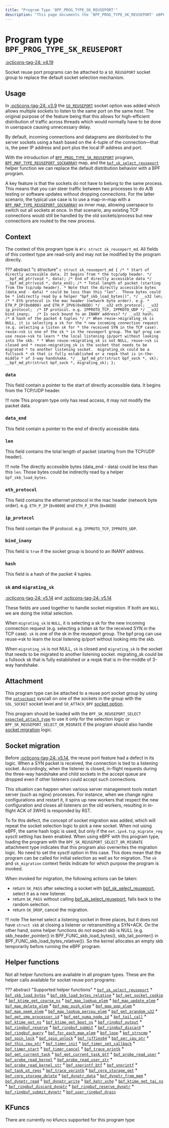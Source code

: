 ```yaml
---
title: "Program Type 'BPF_PROG_TYPE_SK_REUSEPORT'"
description: "This page documents the 'BPF_PROG_TYPE_SK_REUSEPORT' eBPF program type, including its definition, usage, program types that can use it, and examples."
---
```

# Program type `BPF_PROG_TYPE_SK_REUSEPORT`

<!-- [FEATURE_TAG](BPF_PROG_TYPE_SK_REUSEPORT) -->
[:octicons-tag-24: v4.19](https://github.com/torvalds/linux/commit/2dbb9b9e6df67d444fbe425c7f6014858d337adf)
<!-- [/FEATURE_TAG] -->

Socket reuse port programs can be attached to a `SO_REUSEPORT` socket group to replace the default socket selection mechanism.

## Usage

In [:octicons-tag-24: v3.9](https://github.com/torvalds/linux/commit/c617f398edd4db2b8567a28e899a88f8f574798d) the [`SO_REUSEPORT`](https://lwn.net/Articles/542629/) socket option was added which allows multiple sockets to listen to the same port on the same host. The original purpose of the feature being that this allows for high-efficient distribution of traffic across threads which would normally have to be done in userspace causing unnecessary delay.

By default, incoming connections and datagrams are distributed to the server sockets using a hash based on the 4-tuple of the connection—that is, the peer IP address and port plus the local IP address and port.

With the introduction of [`BPF_PROG_TYPE_SK_REUSEPORT`](../program-type/BPF_PROG_TYPE_SK_REUSEPORT.md) program, [`BPF_MAP_TYPE_REUSEPORT_SOCKARRAY`](../map-type/BPF_MAP_TYPE_REUSEPORT_SOCKARRAY.md) map, and the [`bpf_sk_select_reuseport`](../helper-function/bpf_sk_select_reuseport.md) helper function we can replace the default distribution behavior with a BPF program.

A key feature is that the sockets do not have to belong to the same process. This means that you can steer traffic between two processes to do A/B testing or software updates without dropping connections. For the latter scenario, the typical use case is to use a map-in-map with a [`BPF_MAP_TYPE_REUSEPORT_SOCKARRAY`](../map-type/BPF_MAP_TYPE_REUSEPORT_SOCKARRAY.md) as inner map, allowing userspace to switch out all sockets at once. In that scenario, any existing TCP connections would still be handled by the old sockets/process but new connections are routed to the new process. 

## Context

The context of this program type is `#!c struct sk_reuseport_md`. All fields of this context type are read-only and may not be modified by the program directly.

??? abstract "c structure"
    ```c
    struct sk_reuseport_md {
        /*
        * Start of directly accessible data. It begins from
        * the tcp/udp header.
        */
        __bpf_md_ptr(void *, data);
        /* End of directly accessible data */
        __bpf_md_ptr(void *, data_end);
        /*
        * Total length of packet (starting from the tcp/udp header).
        * Note that the directly accessible bytes (data_end - data)
        * could be less than this "len".  Those bytes could be
        * indirectly read by a helper "bpf_skb_load_bytes()".
        */
        __u32 len;
        /*
        * Eth protocol in the mac header (network byte order). e.g.
        * ETH_P_IP(0x0800) and ETH_P_IPV6(0x86DD)
        */
        __u32 eth_protocol;
        __u32 ip_protocol;	/* IP protocol. e.g. IPPROTO_TCP, IPPROTO_UDP */
        __u32 bind_inany;	/* Is sock bound to an INANY address? */
        __u32 hash;		/* A hash of the packet 4 tuples */
        /* When reuse->migrating_sk is NULL, it is selecting a sk for the
        * new incoming connection request (e.g. selecting a listen sk for
        * the received SYN in the TCP case).  reuse->sk is one of the sk
        * in the reuseport group. The bpf prog can use reuse->sk to learn
        * the local listening ip/port without looking into the skb.
        *
        * When reuse->migrating_sk is not NULL, reuse->sk is closed and
        * reuse->migrating_sk is the socket that needs to be migrated
        * to another listening socket.  migrating_sk could be a fullsock
        * sk that is fully established or a reqsk that is in-the-middle
        * of 3-way handshake.
        */
        __bpf_md_ptr(struct bpf_sock *, sk);
        __bpf_md_ptr(struct bpf_sock *, migrating_sk);
    };
    ```

### `data`

This field contain a pointer to the start of directly accessible data. It begins from the TCP/UDP header.

!!! note
    This program type only has read access, it may not modify the packet data.

### `data_end`

This field contain a pointer to the end of directly accessible data.

### `len`

This field contains the total length of packet (starting from the TCP/UDP header). 

!!! note 
    The directly accessible bytes (data_end - data) could be less than this `len`. Those bytes could be indirectly read by a helper `bpf_skb_load_bytes`.

### `eth_protocol`

This field contains the ethernet protocol in the mac header (network byte order). e.g. `ETH_P_IP` (`0x0800`) and `ETH_P_IPV6` (`0x86DD`)

### `ip_protocol`

This field contain the IP protocol. e.g. `IPPROTO_TCP`, `IPPROTO_UDP`.

### `bind_inany`

This field is `true` if the socket group is bound to an INANY address.

### `hash`

This field is a hash of the packet 4 tuples.

### `sk` and `migrating_sk`

[:octicons-tag-24: v5.14](https://github.com/torvalds/linux/commit/e061047684af63f2d4f1338ec73140f6e29eb59f)
and
[:octicons-tag-24: v5.14](https://github.com/torvalds/linux/commit/d5e4ddaeb6ab2c3c7fbb7b247a6d34bb0b18d87e)

These fields are used together to handle socket migration. If both are `NULL` we are doing the initial selection.

When `migrating_sk` is `NULL`, it is selecting a sk for the new incoming connection request (e.g. selecting a listen sk for the received SYN in the TCP case).  `sk` is one of the sk in the reuseport group. The bpf prog can use reuse->sk to learn the local listening ip/port without looking into the skb.

When `migrating_sk` is not NULL, `sk` is closed and `migrating_sk` is the socket that needs to be migrated to another listening socket.  migrating_sk could be a fullsock sk that is fully established or a reqsk that is in-the-middle of 3-way handshake.

## Attachment

This program type can be attached to a reuse port socket group by using the [`setsockopt`](https://man7.org/linux/man-pages/man2/setsockopt.2.html) syscall on one of the sockets in the group with the `SOL_SOCKET` socket level and  `SO_ATTACH_BPF` [socket option](https://man7.org/linux/man-pages/man7/socket.7.html).

This program should be loaded with the `BPF_SK_REUSEPORT_SELECT` [`expected_attach_type`](../syscall/BPF_PROG_LOAD.md#expected_attach_type) to use it only for the selection logic or `BPF_SK_REUSEPORT_SELECT_OR_MIGRATE` if the program should also handle [socket migration](#socket-migration) logic.

## Socket migration

Before [:octicons-tag-24: v5.14](https://github.com/torvalds/linux/commit/d5e4ddaeb6ab2c3c7fbb7b247a6d34bb0b18d87e), the reuse port feature had a defect in its logic. When a SYN packet is received, the connection is tied to a listening socket. Accordingly, when the listener is closed, in-flight requests during the three-way handshake and child sockets in the accept queue are dropped even if other listeners could accept such connections.

This situation can happen when various server management tools restart server (such as nginx) processes. For instance, when we change nginx configurations and restart it, it spins up new workers that respect the new configuration and closes all listeners on the old workers, resulting in in-flight <nospell>ACK of 3WHS is responded by RST</nospell>.

To fix this defect, the concept of socket migration was added, which will repeat the socket selection logic to pick a new socket. When not using eBPF, the same hash logic is used, but only if the `net.ipv4.tcp_migrate_req` sysctl setting has been enabled. When using eBPF with this program type, loading the program with the `BPF_SK_REUSEPORT_SELECT_OR_MIGRATE` attachment type indicates that this program also overwrites the migration logic. No need to set the sysctl option in this case. This does mean that the program can be called for initial selection as well as for migration. The `sk` and `sk_migration` context fields indicate for which purpose the program is invoked.

When invoked for migration, the following actions can be taken:

 * return `SK_PASS` after selecting a socket with [bpf_sk_select_reuseport](../helper-function/bpf_sk_select_reuseport.md), select it as a new listener.
 * return `SK_PASS` without calling [bpf_sk_select_reuseport](../helper-function/bpf_sk_select_reuseport.md), falls back to the random selection.
 * return `SK_DROP`, cancel the migration.

!!! note
    The kernel select a listening socket in three places, but it does not have `struct skb` at closing a listener or retransmitting a SYN+ACK. On the other hand, some helper functions do not expect skb is NULL (e.g. skb_header_pointer() in BPF_FUNC_skb_load_bytes(), skb_tail_pointer() in BPF_FUNC_skb_load_bytes_relative()). So the kernel allocates an empty skb temporarily before running the eBPF program.

## Helper functions

Not all helper functions are available in all program types. These are the helper calls available for socket reuse port programs:

<!-- DO NOT EDIT MANUALLY -->
<!-- [PROG_HELPER_FUNC_REF] -->
??? abstract "Supported helper functions"
    * [`bpf_sk_select_reuseport`](../helper-function/bpf_sk_select_reuseport.md)
    * [`bpf_skb_load_bytes`](../helper-function/bpf_skb_load_bytes.md)
    * [`bpf_skb_load_bytes_relative`](../helper-function/bpf_skb_load_bytes_relative.md)
    * [`bpf_get_socket_cookie`](../helper-function/bpf_get_socket_cookie.md)
    * [`bpf_ktime_get_coarse_ns`](../helper-function/bpf_ktime_get_coarse_ns.md)
    * [`bpf_map_lookup_elem`](../helper-function/bpf_map_lookup_elem.md)
    * [`bpf_map_update_elem`](../helper-function/bpf_map_update_elem.md)
    * [`bpf_map_delete_elem`](../helper-function/bpf_map_delete_elem.md)
    * [`bpf_map_push_elem`](../helper-function/bpf_map_push_elem.md)
    * [`bpf_map_pop_elem`](../helper-function/bpf_map_pop_elem.md)
    * [`bpf_map_peek_elem`](../helper-function/bpf_map_peek_elem.md)
    * [`bpf_map_lookup_percpu_elem`](../helper-function/bpf_map_lookup_percpu_elem.md)
    * [`bpf_get_prandom_u32`](../helper-function/bpf_get_prandom_u32.md)
    * [`bpf_get_smp_processor_id`](../helper-function/bpf_get_smp_processor_id.md)
    * [`bpf_get_numa_node_id`](../helper-function/bpf_get_numa_node_id.md)
    * [`bpf_tail_call`](../helper-function/bpf_tail_call.md)
    * [`bpf_ktime_get_ns`](../helper-function/bpf_ktime_get_ns.md)
    * [`bpf_ktime_get_boot_ns`](../helper-function/bpf_ktime_get_boot_ns.md)
    * [`bpf_ringbuf_output`](../helper-function/bpf_ringbuf_output.md)
    * [`bpf_ringbuf_reserve`](../helper-function/bpf_ringbuf_reserve.md)
    * [`bpf_ringbuf_submit`](../helper-function/bpf_ringbuf_submit.md)
    * [`bpf_ringbuf_discard`](../helper-function/bpf_ringbuf_discard.md)
    * [`bpf_ringbuf_query`](../helper-function/bpf_ringbuf_query.md)
    * [`bpf_for_each_map_elem`](../helper-function/bpf_for_each_map_elem.md)
    * [`bpf_loop`](../helper-function/bpf_loop.md)
    * [`bpf_strncmp`](../helper-function/bpf_strncmp.md)
    * [`bpf_spin_lock`](../helper-function/bpf_spin_lock.md)
    * [`bpf_spin_unlock`](../helper-function/bpf_spin_unlock.md)
    * [`bpf_jiffies64`](../helper-function/bpf_jiffies64.md)
    * [`bpf_per_cpu_ptr`](../helper-function/bpf_per_cpu_ptr.md)
    * [`bpf_this_cpu_ptr`](../helper-function/bpf_this_cpu_ptr.md)
    * [`bpf_timer_init`](../helper-function/bpf_timer_init.md)
    * [`bpf_timer_set_callback`](../helper-function/bpf_timer_set_callback.md)
    * [`bpf_timer_start`](../helper-function/bpf_timer_start.md)
    * [`bpf_timer_cancel`](../helper-function/bpf_timer_cancel.md)
    * [`bpf_trace_printk`](../helper-function/bpf_trace_printk.md)
    * [`bpf_get_current_task`](../helper-function/bpf_get_current_task.md)
    * [`bpf_get_current_task_btf`](../helper-function/bpf_get_current_task_btf.md)
    * [`bpf_probe_read_user`](../helper-function/bpf_probe_read_user.md)
    * [`bpf_probe_read_kernel`](../helper-function/bpf_probe_read_kernel.md)
    * [`bpf_probe_read_user_str`](../helper-function/bpf_probe_read_user_str.md)
    * [`bpf_probe_read_kernel_str`](../helper-function/bpf_probe_read_kernel_str.md)
    * [`bpf_snprintf_btf`](../helper-function/bpf_snprintf_btf.md)
    * [`bpf_snprintf`](../helper-function/bpf_snprintf.md)
    * [`bpf_task_pt_regs`](../helper-function/bpf_task_pt_regs.md)
    * [`bpf_trace_vprintk`](../helper-function/bpf_trace_vprintk.md)
    * [`bpf_cgrp_storage_get`](../helper-function/bpf_cgrp_storage_get.md)
    * [`bpf_cgrp_storage_delete`](../helper-function/bpf_cgrp_storage_delete.md)
    * [`bpf_dynptr_data`](../helper-function/bpf_dynptr_data.md)
    * [`bpf_dynptr_from_mem`](../helper-function/bpf_dynptr_from_mem.md)
    * [`bpf_dynptr_read`](../helper-function/bpf_dynptr_read.md)
    * [`bpf_dynptr_write`](../helper-function/bpf_dynptr_write.md)
    * [`bpf_kptr_xchg`](../helper-function/bpf_kptr_xchg.md)
    * [`bpf_ktime_get_tai_ns`](../helper-function/bpf_ktime_get_tai_ns.md)
    * [`bpf_ringbuf_discard_dynptr`](../helper-function/bpf_ringbuf_discard_dynptr.md)
    * [`bpf_ringbuf_reserve_dynptr`](../helper-function/bpf_ringbuf_reserve_dynptr.md)
    * [`bpf_ringbuf_submit_dynptr`](../helper-function/bpf_ringbuf_submit_dynptr.md)
    * [`bpf_user_ringbuf_drain`](../helper-function/bpf_user_ringbuf_drain.md)
<!-- [/PROG_HELPER_FUNC_REF] -->

## KFuncs

<!-- [PROG_KFUNC_REF] -->
There are currently no kfuncs supported for this program type
<!-- [/PROG_KFUNC_REF] -->
